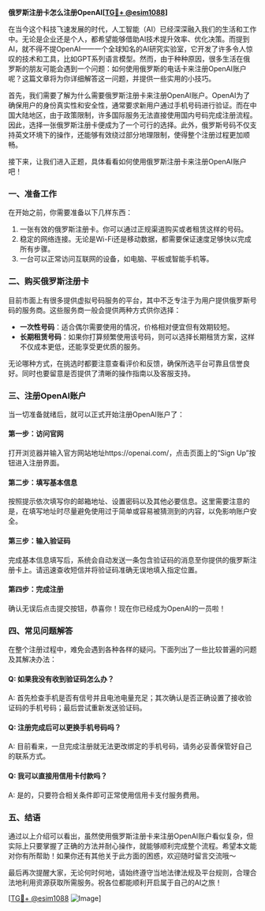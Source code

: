 **俄罗斯注册卡怎么注册OpenAI[[TG💪+ @esim1088](https://t.me/s/esim1088)]**

在当今这个科技飞速发展的时代，人工智能（AI）已经深深融入我们的生活和工作中。无论是企业还是个人，都希望能够借助AI技术提升效率、优化决策。而提到AI，就不得不提OpenAI——一个全球知名的AI研究实验室，它开发了许多令人惊叹的技术和工具，比如GPT系列语言模型。然而，由于种种原因，很多生活在俄罗斯的朋友可能会遇到一个问题：如何使用俄罗斯的电话卡来注册OpenAI账户呢？这篇文章将为你详细解答这一问题，并提供一些实用的小技巧。

首先，我们需要了解为什么需要俄罗斯注册卡来注册OpenAI账户。OpenAI为了确保用户的身份真实性和安全性，通常要求新用户通过手机号码进行验证。而在中国大陆地区，由于政策限制，许多国际服务无法直接使用国内号码完成注册流程。因此，选择一张俄罗斯注册卡便成为了一个可行的选择。此外，俄罗斯号码不仅支持英文环境下的操作，还能够有效绕过部分地理限制，使得整个注册过程更加顺畅。

接下来，让我们进入正题，具体看看如何使用俄罗斯注册卡来注册OpenAI账户吧！

### 一、准备工作

在开始之前，你需要准备以下几样东西：
1. 一张有效的俄罗斯注册卡。你可以通过正规渠道购买或者租赁这样的号码。
2. 稳定的网络连接。无论是Wi-Fi还是移动数据，都需要保证速度足够快以完成所有步骤。
3. 一台可以正常访问互联网的设备，如电脑、平板或智能手机等。

### 二、购买俄罗斯注册卡

目前市面上有很多提供虚拟号码服务的平台，其中不乏专注于为用户提供俄罗斯号码的服务商。这些服务商一般会提供两种方式供你选择：
- **一次性号码**：适合偶尔需要使用的情况，价格相对便宜但有效期较短。
- **长期租赁号码**：如果你打算频繁使用该号码，则可以选择长期租赁方案，这样不仅成本更低，还能享受更优质的服务。

无论哪种方式，在挑选时都要注意查看评价和反馈，确保所选平台可靠且信誉良好。同时也要留意是否提供了清晰的操作指南以及客服支持。

### 三、注册OpenAI账户

当一切准备就绪后，就可以正式开始注册OpenAI账户了：

#### 第一步：访问官网
打开浏览器并输入官方网站地址https://openai.com/，点击页面上的“Sign Up”按钮进入注册界面。

#### 第二步：填写基本信息
按照提示依次填写你的邮箱地址、设置密码以及其他必要信息。这里需要注意的是，在填写地址时尽量避免使用过于简单或容易被猜测到的内容，以免影响账户安全。

#### 第三步：输入验证码
完成基本信息填写后，系统会自动发送一条包含验证码的消息至你提供的俄罗斯注册卡上。请迅速查收短信并将验证码准确无误地填入指定位置。

#### 第四步：完成注册
确认无误后点击提交按钮，恭喜你！现在你已经成为OpenAI的一员啦！

### 四、常见问题解答

在整个注册过程中，难免会遇到各种各样的疑问。下面列出了一些比较普遍的问题及其解决办法：

#### Q: 如果我没有收到验证码怎么办？
A: 首先检查手机是否有信号并且电池电量充足；其次确认是否正确设置了接收验证码的手机号码；最后尝试重新发送验证码。

#### Q: 注册完成后可以更换手机号码吗？
A: 目前看来，一旦完成注册就无法更改绑定的手机号码，请务必妥善保管好自己的联系方式。

#### Q: 我可以直接用信用卡付款吗？
A: 是的，只要符合相关条件即可正常使用信用卡支付服务费用。

### 五、结语

通过以上介绍可以看出，虽然使用俄罗斯注册卡来注册OpenAI账户看似复杂，但实际上只要掌握了正确的方法并耐心操作，就能够顺利完成整个流程。希望本文能对你有所帮助！如果你还有其他关于此方面的困惑，欢迎随时留言交流哦～

最后再次提醒大家，无论何时何地，请始终遵守当地法律法规及平台规则，合理合法地利用资源获取所需服务。祝各位都能顺利开启属于自己的AI之旅！

[[TG💪+ @esim1088](https://t.me/s/esim1088) ![Image](https://i.postimg.cc/4NQfJmqS/Snipaste-2025-05-13-00-14-12.png)]